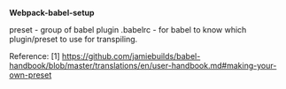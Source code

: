 **Webpack-babel-setup**

preset - group of babel plugin
.babelrc - for babel to know which plugin/preset to use for transpiling.

Reference:
[1]
https://github.com/jamiebuilds/babel-handbook/blob/master/translations/en/user-handbook.md#making-your-own-preset
